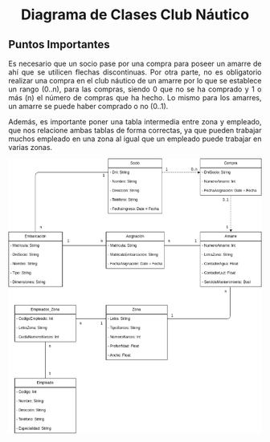 <div align="justify">

# <div align="center">Diagrama de Clases Club Náutico</div>

## Puntos Importantes
Es necesario que un socio pase por una compra para poseer un amarre de ahí que se utilicen flechas discontinuas. Por otra parte, no es obligatorio realizar una compra en el club náutico de un amarre por lo que se establece un rango (0..n), para las compras, siendo 0 que no se ha comprado y 1 o más (n) el número de compras que ha hecho. Lo mismo para los amarres, un amarre se puede haber comprado o no (0..1).

Además, es importante poner una tabla intermedia entre zona y empleado, que nos relacione ambas tablas de forma correctas, ya que pueden trabajar muchos empleado en una zona al igual que un empleado puede trabajar en varias zonas.

![Diagrama](Diagrama-club.drawio.png)

</div>